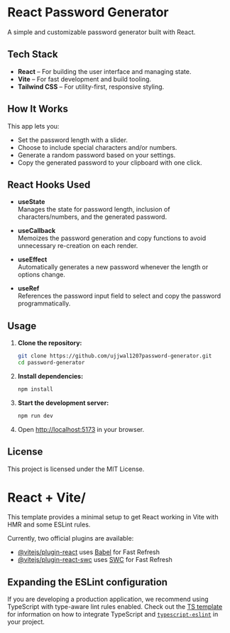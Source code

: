 # React Password Generator

A simple and customizable password generator built with React.

## Tech Stack

- **React** – For building the user interface and managing state.
- **Vite** – For fast development and build tooling.
- **Tailwind CSS** – For utility-first, responsive styling.

## How It Works

This app lets you:
- Set the password length with a slider.
- Choose to include special characters and/or numbers.
- Generate a random password based on your settings.
- Copy the generated password to your clipboard with one click.

## React Hooks Used

- **useState**  
  Manages the state for password length, inclusion of characters/numbers, and the generated password.

- **useCallback**  
  Memoizes the password generation and copy functions to avoid unnecessary re-creation on each render.

- **useEffect**  
  Automatically generates a new password whenever the length or options change.

- **useRef**  
  References the password input field to select and copy the password programmatically.

## Usage

1. **Clone the repository:**
   ```sh
   git clone https://github.com/ujjwal1207password-generator.git
   cd password-generator
   ```

2. **Install dependencies:**
   ```sh
   npm install
   ```

3. **Start the development server:**
   ```sh
   npm run dev
   ```

4. Open [http://localhost:5173](http://localhost:5173) in your browser.

## License

This project is licensed under the MIT License.

# React + Vite/

This template provides a minimal setup to get React working in Vite with HMR and some ESLint rules.

Currently, two official plugins are available:

- [@vitejs/plugin-react](https://github.com/vitejs/vite-plugin-react/blob/main/packages/plugin-react) uses [Babel](https://babeljs.io/) for Fast Refresh
- [@vitejs/plugin-react-swc](https://github.com/vitejs/vite-plugin-react/blob/main/packages/plugin-react-swc) uses [SWC](https://swc.rs/) for Fast Refresh

## Expanding the ESLint configuration

If you are developing a production application, we recommend using TypeScript with type-aware lint rules enabled. Check out the [TS template](https://github.com/vitejs/vite/tree/main/packages/create-vite/template-react-ts) for information on how to integrate TypeScript and [`typescript-eslint`](https://typescript-eslint.io) in your project.
